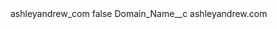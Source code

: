 <?xml version="1.0" encoding="UTF-8"?>
<CustomMetadata xmlns="http://soap.sforce.com/2006/04/metadata" xmlns:xsi="http://www.w3.org/2001/XMLSchema-instance" xmlns:xsd="http://www.w3.org/2001/XMLSchema">
    <label>ashleyandrew_com</label>
    <protected>false</protected>
    <values>
        <field>Domain_Name__c</field>
        <value xsi:type="xsd:string">ashleyandrew.com</value>
    </values>
</CustomMetadata>
